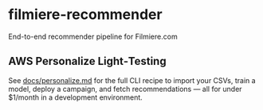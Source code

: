 # filmiere-recommender
End-to-end recommender pipeline for Filmiere.com
## AWS Personalize Light‐Testing

See [docs/personalize.md](docs/personalize.md) for the full CLI recipe to import your CSVs, train a model, deploy a campaign, and fetch recommendations — all for under 
$1/month in a development environment.

